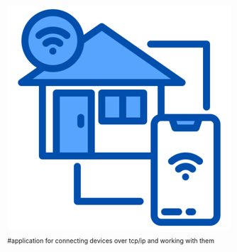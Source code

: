 ![Home-Assistant](https://github.com/artemned/Home-Assistant/blob/main/base.png)

#application for connecting devices over tcp/ip and working with them
